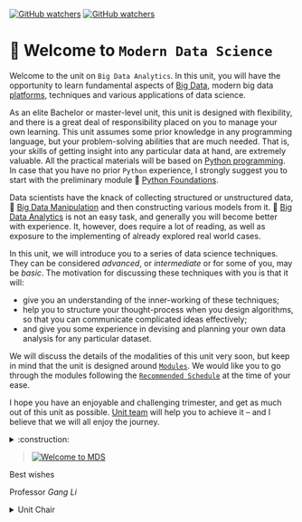 [![GitHub watchers](https://img.shields.io/badge/tulip--lab-Modern--Data--Science-brightgreen)](../README.md)
[![GitHub watchers](https://img.shields.io/badge/Module-Induction-orange)](README.md)

# :clap: Welcome to `Modern Data Science`

Welcome to the unit on `Big Data Analytics`. In this unit, you will have the opportunity to learn fundamental aspects of [Big Data](../M03-BigData/M03A-DataScience.md), modern big data [platforms](../M01-Python/M01A-Platforms.md), techniques and various applications of data science. 

As an elite Bachelor or master-level unit, this unit is designed with flexibility, and there is a great deal of responsibility placed on you to manage your own learning. This unit assumes some prior knowledge in any programming language, but your problem-solving abilities that are much needed. That is, your skills of getting insight into any particular data at hand, are extremely valuable. All the practical materials will be based on [Python programming](https://www.python.org/). In case that you have no prior `Python` experience, I strongly suggest you to start with the preliminary module :book: [Python Foundations](M01-Python/README.md).

Data scientists have the knack of collecting structured or unstructured data, :book: [Big Data Manipulation](../M04-DataManipulation/README.md) and then constructing various models from it. :book: [Big Data Analytics](M05-DataAnalytics/README.md) is not an easy task, and generally you will become better with experience. It, however, does require a lot of reading, as well as exposure to the implementing of already explored real world cases.

In this unit, we will introduce you to a series of data science techniques. They can be considered *advanced*, or *intermediate* or for some of you, may be *basic*. The motivation for discussing these techniques with you is that it will:

- give you an understanding of the inner-working of these techniques;
- help you to structure your thought-process when you design algorithms, so that you can communicate complicated ideas effectively;
- and give you some experience in devising and planning your own data analysis for any particular dataset.

We will discuss the details of the modalities of this unit very soon, but keep in mind that the unit is designed around [`Modules`](../README.md#Modules). We would like you to go through the modules following the [`Recommended Schedule`](../README.md#recommended-weekly-schedule) at the time of your ease.

I hope you have an enjoyable and challenging trimester, and get as much out of this unit as possible. [Unit team](M00B-Team.md) will help you to achieve it – and I believe that we will all enjoy the journey.

<details><summary>:construction:</summary>

![TTD](https://img.shields.io/badge/Things-To--Do-red) 
- Welcome Video (Zoom and DeakinAir)
</details>

>[![Welcome to MDS](https://img.youtube.com/vi/LpPRhTDvVwE/0.jpg)](https://www.youtube.com/watch?v=LpPRhTDvVwE   "Welcome to MDS")

Best wishes

Professor *Gang Li*

<details>
<summary>Unit Chair</summary>

- :phone: +61(3)92517434
  
- :postbox: gangli@duck.com

- :link: https://www.deakin.edu.au/about-deakin/people/gang-li
</details>



